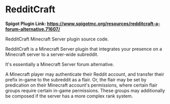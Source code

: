 # RedditCraft

**Spigot Plugin Link: https://www.spigotmc.org/resources/redditcraft-a-forum-alternative.71607/**

RedditCraft Minecraft Server plugin source code.

RedditCraft is a Minecraft Server plugin that integrates your presence on a Minecraft server to a server-wide subreddit.

It's essentially a Minecraft Server forum alternative.

A Minecraft player may authenticate their Reddit account, and transfer their prefix in-game to the subreddit as a flair. Or, the flair may be set by predication on their Minecraft account's permissions, where certain flair groups require certain in-game permissions. These groups may additionally be composed if the server has a more complex rank system.
